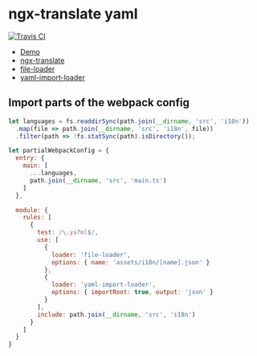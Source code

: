 # ngx-translate yaml

[![Travis CI](https://travis-ci.org/ngfk/ngx-translate-yaml.svg?branch=master)](https://travis-ci.org/ngfk/ngx-translate-yaml)

* [Demo](https://ngfk.github.io/ngx-translate-yaml/)
* [ngx-translate](https://github.com/ngx-translate/core)
* [file-loader](https://github.com/webpack-contrib/file-loader)
* [yaml-import-loader](https://github.com/ngfk/yaml-import-loader)

## Import parts of the webpack config
```javascript
let languages = fs.readdirSync(path.join(__dirname, 'src', 'i18n'))
  .map(file => path.join(__dirname, 'src', 'i18n', file))
  .filter(path => !fs.statSync(path).isDirectory());

let partialWebpackConfig = {
  entry: {
    main: [
      ...languages,
      path.join(__dirname, 'src', 'main.ts')
    ]
  },

  module: {
    rules: [
      {
        test: /\.ya?ml$/,
        use: [
          {
            loader: 'file-loader',
            options: { name: 'assets/i18n/[name].json' }
          },
          {
            loader: 'yaml-import-loader',
            options: { importRoot: true, output: 'json' }
          }
        ],
        include: path.join(__dirname, 'src', 'i18n')
      }
    ]
  }
}
```